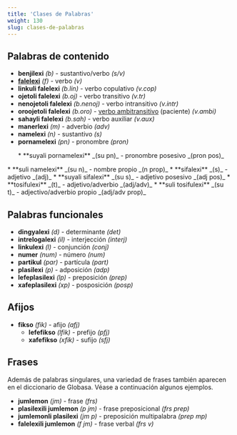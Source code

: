 ```yaml
---
title: 'Clases de Palabras'
weight: 130
slug: clases-de-palabras
---
```


## Palabras de contenido


* **benjilexi** _(b)_ - sustantivo/verbo _(s/v)_
* **[falelexi](/gramati/inharelexi#falelexili_klase)** _(f)_ - verbo  _(v)_
 * **linkuli falelexi** _(b.lin)_ - verbo copulativo _(v.cop)_
 * **ojetoli falelexi** _(b.oj)_ - verbo transitivo _(v.tr)_
 * **nenojetoli falelexi** _(b.nenoj)_ - verbo intransitivo _(v.intr)_
 * **oroojetoli falelexi** _(b.oro)_ - [verbo ambitransitivo](https://globalwikionline.com/detial/en/Ambitransitive_verb) (paciente) _(v.ambi)_
 * **sahayli falelexi** _(b.sah)_ - verbo auxiliar _(v.aux)_
* **manerlexi** _(m)_ - adverbio _(adv)_
* **namelexi** _(n)_ - sustantivo _(s)_
 * **pornamelexi** _(pn)_ - pronombre _(pron)_
<ul>
 * **suyali pornamelexi** _(su pn)_ - pronombre posesivo _(pron pos)_
</ul>
 * **suli namelexi** _(su n)_ - nombre propio _(n prop)_
* **sifalexi** _(s)_ - adjetivo _(adj)_
 * **suyali sifalexi** _(su s)_ - adjetivo posesivo _(adj pos)_
* **tosifulexi** _(t)_ - adjetivo/adverbio _(adj/adv)_
 * **suli tosifulexi** _(su t)_ - adjectivo/adverbio propio _(adj/adv prop)_

## Palabras funcionales

* **dingyalexi** _(d)_ - determinante _(det)_
* **intrelogalexi** _(il)_ - interjección _(interj)_
* **linkulexi** _(l)_ - conjunción _(conj)_
* **numer** _(num)_ - número _(num)_
* **partikul** _(par)_ - partícula _(part)_
* **plasilexi** _(p)_ - adposición _(adp)_
 * **lefeplasilexi** _(lp)_ - preposición _(prep)_
 * **xafeplasilexi** _(xp)_ - posposición _(posp)_

## Afijos

* **fikso** _(fik)_ - afijo _(afj)_
  * **lefefikso** _(lfik)_ - prefijo _(pfj)_
  * **xafefikso** _(xfik)_ - sufijo _(sfj)_

## Frases

Además de palabras singulares, una variedad de frases también aparecen en el diccionario de Globasa. Véase a continuación algunos ejemplos. 

* **jumlemon** _(jm)_ - frase _(frs)_
 * **plasilexili jumlemon** _(p jm)_ - frase preposicional _(frs prep)_
 * **jumlemonli plasilexi** _(jm p)_ - preposición multipalabra _(prep mp)_
 * **falelexili jumlemon** _(f jm)_ - frase verbal _(frs v)_
